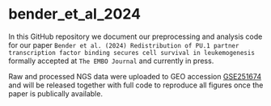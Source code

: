 # bender_et_al_2024

In this GitHub repository we document our preprocessing and analysis code for our paper `Bender et al. (2024) Redistribution of PU.1 partner transcription factor binding secures cell survival in leukemogenesis` formally accepted at `The EMBO Journal` and currently in press. 

Raw and processed NGS data were uploaded to GEO accession [GSE251674](https://www.ncbi.nlm.nih.gov/geo/query/acc.cgi?acc=GSE251674) and will be released together with full code to reproduce all figures once the paper is publically available.
